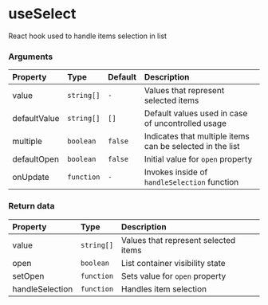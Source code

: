 # useSelect

React hook used to handle items selection in list

### Arguments

| Property     | Type       | Default | Description                                               |
| :----------- | :--------- | :------ | :-------------------------------------------------------- |
| value        | `string[]` | `-`     | Values that represent selected items                      |
| defaultValue | `string[]` | `[]`    | Default values used in case of uncontrolled usage         |
| multiple     | `boolean`  | `false` | Indicates that multiple items can be selected in the list |
| defaultOpen  | `boolean`  | `false` | Initial value for `open` property                         |
| onUpdate     | `function` | `-`     | Invokes inside of `handleSelection` function              |

### Return data

| Property        | Type       | Description                          |
| :-------------- | :--------- | :----------------------------------- |
| value           | `string[]` | Values that represent selected items |
| open            | `boolean`  | List container visibility state      |
| setOpen         | `function` | Sets value for `open` property       |
| handleSelection | `function` | Handles item selection               |
